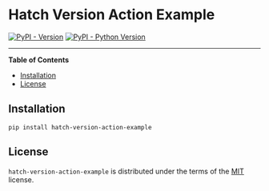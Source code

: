 # Hatch Version Action Example

[![PyPI - Version](https://img.shields.io/pypi/v/hatch-version-action-example.svg)](https://pypi.org/project/hatch-version-action-example)
[![PyPI - Python Version](https://img.shields.io/pypi/pyversions/hatch-version-action-example.svg)](https://pypi.org/project/hatch-version-action-example)

-----

**Table of Contents**

- [Installation](#installation)
- [License](#license)

## Installation

```console
pip install hatch-version-action-example
```

## License

`hatch-version-action-example` is distributed under the terms of the [MIT](https://spdx.org/licenses/MIT.html) license.
